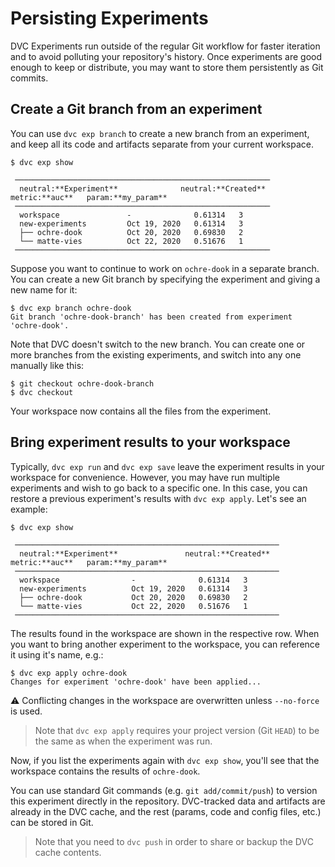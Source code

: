# Persisting Experiments

DVC Experiments run outside of the regular Git workflow for faster iteration and
to avoid polluting your <abbr>repository</abbr>'s history. Once experiments are
good enough to keep or distribute, you may want to store them persistently as
Git commits.

## Create a Git branch from an experiment

You can use `dvc exp branch` to create a new branch from an experiment, and keep
all its code and artifacts separate from your current <abbr>workspace</abbr>.

```cli
$ dvc exp show
```

```dvctable
 ─────────────────────────────────────────────────────────
  neutral:**Experiment**              neutral:**Created**            metric:**auc**   param:**my_param**
 ─────────────────────────────────────────────────────────
  workspace               -              0.61314   3
  new-experiments         Oct 19, 2020   0.61314   3
  ├── ochre-dook          Oct 20, 2020   0.69830   2
  └── matte-vies          Oct 22, 2020   0.51676   1
 ─────────────────────────────────────────────────────────
```

Suppose you want to continue to work on `ochre-dook` in a separate branch. You
can create a new Git branch by specifying the experiment and giving a new name
for it:

```cli
$ dvc exp branch ochre-dook
Git branch 'ochre-dook-branch' has been created from experiment 'ochre-dook'.
```

Note that DVC doesn't switch to the new branch. You can create one or more
branches from the existing experiments, and switch into any one manually like
this:

```cli
$ git checkout ochre-dook-branch
$ dvc checkout
```

Your workspace now contains all the files from the experiment.

## Bring experiment results to your workspace

Typically, `dvc exp run` and `dvc exp save` leave the experiment results in your
workspace for convenience. However, you may have run multiple experiments and
wish to go back to a specific one. In this case, you can restore a previous
experiment's results with `dvc exp apply`. Let's see an example:

```cli
$ dvc exp show
```

```dvctable
 ───────────────────────────────────────────────────────────
  neutral:**Experiment**               neutral:**Created**            metric:**auc**   param:**my_param**
 ───────────────────────────────────────────────────────────
  workspace                -              0.61314   3
  new-experiments          Oct 19, 2020   0.61314   3
  ├── ochre-dook           Oct 20, 2020   0.69830   2
  └── matte-vies           Oct 22, 2020   0.51676   1
 ───────────────────────────────────────────────────────────
```

The results found in the workspace are shown in the respective row. When you
want to bring another experiment to the workspace, you can reference it using
it's name, e.g.:

```cli
$ dvc exp apply ochre-dook
Changes for experiment 'ochre-dook' have been applied...
```

⚠️ Conflicting changes in the workspace are overwritten unless `--no-force` is
used.

> Note that `dvc exp apply` requires your project version (Git `HEAD`) to be the
> same as when the experiment was run.

Now, if you list the experiments again with `dvc exp show`, you'll see that the
workspace contains the results of `ochre-dook`.

You can use standard Git commands (e.g. `git add/commit/push`) to version this
experiment directly in the <abbr>repository</abbr>. DVC-tracked data and
artifacts are already in the DVC cache, and the rest (params, code and config
files, etc.) can be stored in Git.

> Note that you need to `dvc push` in order to share or backup the DVC cache
> contents.
